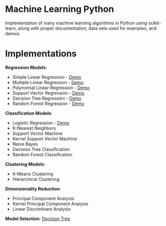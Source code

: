 # Machine Learning Python
Implementation of many machine learning algorithms in Python using scikit-learn, along with proper documentation, data sets used for examples, and demos.

# Implementations

**Regression Models**: 
  - Simple Linear Regression - [Demo](https://github.com/NicoEssi/Machine_Learning_scikit-learn/blob/master/Simple_Linear_Regression_Demo.ipynb)
  - Multiple Linear Regression - [Demo](https://github.com/NicoEssi/Machine_Learning_scikit-learn/blob/master/Multiple_Linear_Regression_Demo.ipynb)
  - Polynomial Linear Regression - [Demo](https://github.com/NicoEssi/Machine_Learning_scikit-learn/blob/master/Polynomial_Regression_Demo.ipynb)
  - Support Vector Regression - [Demo](https://github.com/NicoEssi/Machine_Learning_scikit-learn/blob/master/Support_Vector_Regression_Demo.ipynb)
  - Decision Tree Regression - [Demo](https://github.com/NicoEssi/Machine_Learning_scikit-learn/blob/master/Decision_Tree_Regression_Demo.ipynb)
  - Random Forest Regression - [Demo](https://github.com/NicoEssi/Machine_Learning_scikit-learn/blob/master/Random_Forest_Regression_Demo.ipynb)
  
**Classification Models**:
  - Logistic Regression - [Demo](https://github.com/NicoEssi/Machine_Learning_scikit-learn/blob/master/Logistic_Regression_Demo.ipynb)
  - K-Nearest Neighbors
  - Support Vector Machine
  - Kernel Support Vector Machine
  - Naive Bayes
  - Decision Tree Classification
  - Random Forest Classification
  
**Clustering Models**:
  - K-Means Clustering
  - Hierarchical Clustering

**Dimensionality Reduction**:
  - Principal Component Analysis
  - Kernel Principal Component Analysis
  - Linear Discriminant Analysis
  
**Model Selection**:
[Decision Tree](https://scikit-learn.org/stable/_static/ml_map.png)
